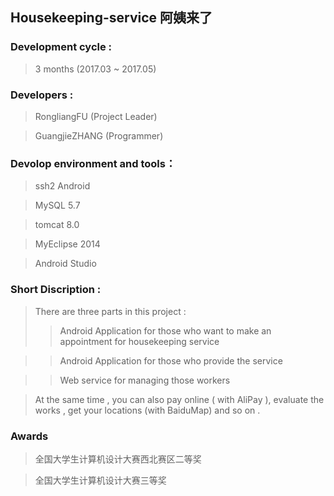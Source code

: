 ## Housekeeping-service  阿姨来了
### Development cycle : 
> 3 months (2017.03 ~ 2017.05)
### Developers :
> RongliangFU (Project Leader)  

>GuangjieZHANG (Programmer)
### Devolop environment and tools：
> ssh2 Android

> MySQL 5.7

> tomcat 8.0

> MyEclipse 2014

> Android Studio

### Short Discription :
>  There are three parts in this project :  
>> Android Application for those who want to make an appointment for housekeeping service 

>>  Android Application for those who provide the service 

>> Web service for managing those workers

>  At the same time , you can also pay online ( with AliPay ), evaluate the works , get your locations (with BaiduMap) and so on . 

### Awards

> 全国大学生计算机设计大赛西北赛区二等奖

> 全国大学生计算机设计大赛三等奖
